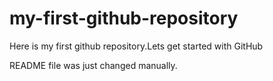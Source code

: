 # my-first-github-repository
Here is my first github repository.Lets get started with GitHub

README file was just changed manually.
